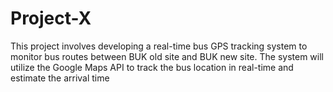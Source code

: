 # Project-X
This project involves developing a real-time bus GPS tracking system to monitor bus routes between BUK old site and BUK new site. The system will utilize the Google Maps API to track the bus location in real-time and estimate the arrival time 
